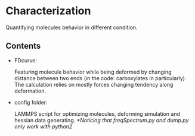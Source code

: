 # Characterization 

  Quantifying molecules behavior in different condition.

## Contents
  
  - FDcurve:
  
    Featuring molecule behavior while being deformed by changing distance between two ends (in the code: carboxylates in particularly). The calculation relies on mostly forces changing tendency along deformation.
    
  - config folder:
  
    LAMMPS script for optimizing molecules, deforming simulation and hessian data generating.
    _\*Noticing that freqSpectrum.py and dump.py only work with python2_
